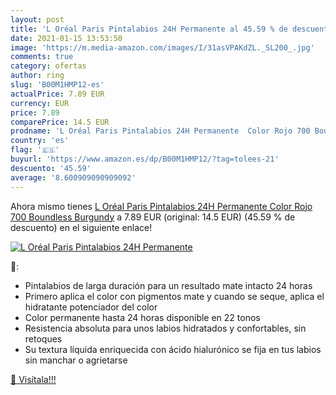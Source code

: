 ```yaml
---
layout: post
title: 'L Oréal Paris Pintalabios 24H Permanente al 45.59 % de descuento'
date: 2021-01-15 13:53:50
image: 'https://m.media-amazon.com/images/I/31asVPAKdZL._SL200_.jpg'
comments: true
category: ofertas
author: ring
slug: 'B00M1HMP12-es'
actualPrice: 7.89 EUR
currency: EUR
price: 7.89
comparePrice: 14.5 EUR
prodname: 'L Oréal Paris Pintalabios 24H Permanente  Color Rojo 700 Boundless Burgundy'
country: 'es'
flag: '🇪🇸'
buyurl: 'https://www.amazon.es/dp/B00M1HMP12/?tag=tolees-21'
descuento: '45.59'
average: '8.600909090909092'
---
```


Ahora mismo tienes [L Oréal Paris Pintalabios 24H Permanente  Color Rojo 700 Boundless Burgundy](https://www.amazon.es/dp/B00M1HMP12/?tag=tolees-21) a 7.89 EUR (original: 14.5 EUR) (45.59 %  de descuento) en el siguiente enlace!

[![L Oréal Paris Pintalabios 24H Permanente](https://m.media-amazon.com/images/I/31asVPAKdZL._SL200_.jpg)](https://www.amazon.es/dp/B00M1HMP12/?tag=tolees-21)

🔎:

- Pintalabios de larga duración para un resultado mate intacto 24 horas
- Primero aplica el color con pigmentos mate y cuando se seque, aplica el hidratante potenciador del color
- Color permanente hasta 24 horas disponible en 22 tonos
- Resistencia absoluta para unos labios hidratados y confortables, sin retoques
- Su textura líquida enriquecida con ácido hialurónico se fija en tus labios sin manchar o agrietarse

[🛒 Visítala!!!](https://www.amazon.es/dp/B00M1HMP12/?tag=tolees-21)
